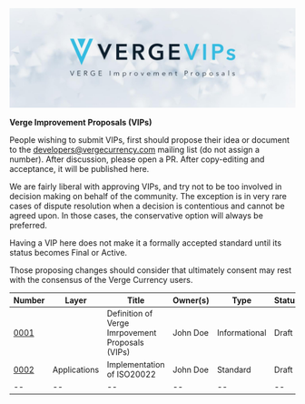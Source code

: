 <p align="center"><img src="img/VergeVIPs.jpg" alt="Verge VIPs"></p>

**Verge Improvement Proposals (VIPs)**

People wishing to submit VIPs, first should propose their idea or document to the developers@vergecurrency.com mailing list (do not assign a number). After discussion, please open a PR. After copy-editing and acceptance, it will be published here.

We are fairly liberal with approving VIPs, and try not to be too involved in decision making on behalf of the community. The exception is in very rare cases of dispute resolution when a decision is contentious and cannot be agreed upon. In those cases, the conservative option will always be preferred.

Having a VIP here does not make it a formally accepted standard until its status becomes Final or Active.

Those proposing changes should consider that ultimately consent may rest with the consensus of the Verge Currency users.

| Number                       | Layer        | Title                                            | Owner(s) | Type          | Status |
| ---------------------------- | ------------ | ------------------------------------------------ | -------- | ------------- | ------ |
| [0001](vip-0001/vip-0001.md) |              | Definition of Verge Imrpovement Proposals (VIPs) | John Doe | Informational | Draft  |
| [0002](vip-0002/vip-0002.md) | Applications | Implementation of ISO20022                       | John Doe | Standard      | Draft  |
| --                           | --           | --                                               | --       | --            | --     |
